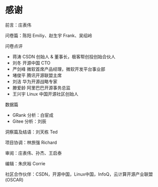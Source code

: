 # 感谢

前言：庄表伟

问卷篇：陈阳 Emiliy、赵生宇 Frank、吴绍岭

问卷点评
- 蒋涛        CSDN 创始人 & 董事长，极客帮创投创始合伙人
- 刘冬        开源中国 CTO
- 严剑峰     微软首席产品经理，微软开发平台事业部
- 堵俊平     腾讯开源联盟主席
- 刘洁         华为开源战略专家
- 滕爱龄     阿里巴巴开源事务总监
- 王兴宇     Linux 中国开源社区创始人

数据篇
- GRank 分析：白宦成
- Gitee 分析：刘辰

洞察篇及结语：刘天栋 Ted

项目协调：林旅强 Richard

审阅：庄表伟、孙杰、王启泰

编辑：朱庆裕 Corrie

社区合作伙伴：CSDN，开源中国，Linux中国，InfoQ，云计算开源产业联盟 (OSCAR)